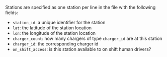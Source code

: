Stations are specified as one station per line in the file with the following fields:

- `station_id`: a unique identifier for the station
- `lat`: the latitude of the station location
- `lon`: the longitude of the station location
- `charger_count`: how many chargers of type `charger_id` are at this station
- `charger_id`: the corresponding charger id
- `on_shift_access`: is this station available to on shift human drivers?  
